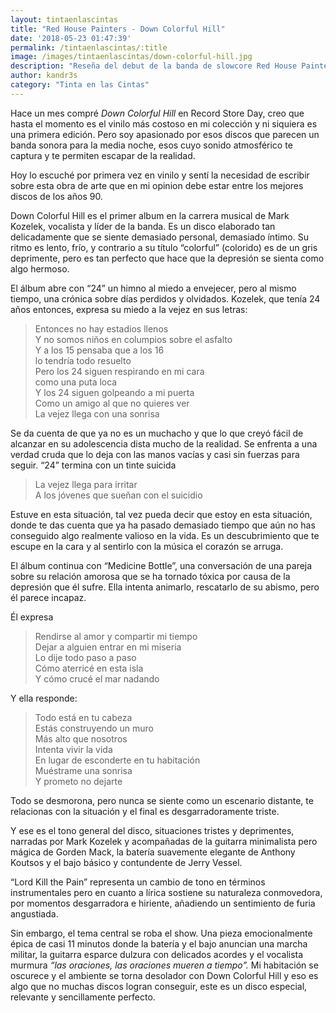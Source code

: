 ```yaml
---
layout: tintaenlascintas
title: "Red House Painters - Down Colorful Hill"
date: '2018-05-23 01:47:39'
permalink: /tintaenlascintas/:title
image: /images/tintaenlascintas/down-colorful-hill.jpg
description: "Reseña del debut de la banda de slowcore Red House Painters titulado Down Colorful Hill"
author: kandr3s
category: "Tinta en las Cintas"
---
```

Hace un mes compré _Down Colorful Hill_ en Record Store Day, creo que hasta el momento es el vinilo más costoso en mi colección y ni siquiera es una primera edición. Pero soy apasionado por esos discos que parecen un banda sonora para la media noche, esos cuyo sonido atmosférico te captura y te permiten escapar de la realidad.

Hoy lo escuché por primera vez en vinilo y sentí la necesidad de escribir sobre esta obra de arte que en mi opinion debe estar entre los mejores discos de los años 90.

Down Colorful Hill es el primer album en la carrera musical de Mark Kozelek, vocalista y líder de la banda. Es un disco elaborado tan delicadamente que se siente demasiado personal, demasiado íntimo. Su ritmo es lento, frío, y contrario a su título “colorful” (colorido) es de un gris deprimente, pero es tan perfecto que hace que la depresión se sienta como algo hermoso.

El álbum abre con “24” un himno al miedo a envejecer, pero al mismo tiempo, una crónica sobre días perdidos y olvidados. Kozelek, que tenía 24 años entonces, expresa su miedo a la vejez en sus letras:

> Entonces no hay estadios llenos  
> Y no somos niños en columpios sobre el asfalto  
> Y a los 15 pensaba que a los 16  
> lo tendría todo resuelto  
> Pero los 24 siguen respirando en mi cara  
> como una puta loca  
> Y los 24 siguen golpeando a mi puerta  
> Como un amigo al que no quieres ver  
> La vejez llega con una sonrisa

Se da cuenta de que ya no es un muchacho y que lo que creyó fácil de alcanzar en su adolescencia dista mucho de la realidad. Se enfrenta a una verdad cruda que lo deja con las manos vacías y casi sin fuerzas para seguir. “24” termina con un tinte suicida

> La vejez llega para irritar  
> A los jóvenes que sueñan con el suicidio

Estuve en esta situación, tal vez pueda decir que estoy en esta situación, donde te das cuenta que ya ha pasado demasiado tiempo que aún no has conseguido algo realmente valioso en la vida. Es un descubrimiento que te escupe en la cara y al sentirlo con la música el corazón se arruga.

El álbum continua con “Medicine Bottle”, una conversación de una pareja sobre su relación amorosa que se ha tornado tóxica por causa de la depresión que él sufre. Ella intenta animarlo, rescatarlo de su abismo, pero él parece incapaz.

Él expresa

> Rendirse al amor y compartir mi tiempo  
> Dejar a alguien entrar en mi miseria  
> Lo dije todo paso a paso  
> Cómo aterricé en esta isla  
> Y cómo crucé el mar nadando

Y ella responde:

> Todo está en tu cabeza  
> Estás construyendo un muro  
> Más alto que nosotros  
> Intenta vivir la vida  
> En lugar de esconderte en tu habitación  
> Muéstrame una sonrisa  
> Y prometo no dejarte

Todo se desmorona, pero nunca se siente como un escenario distante, te relacionas con la situación y el final es desgarradoramente triste.

Y ese es el tono general del disco, situaciones tristes y deprimentes, narradas por Mark Kozelek y acompañadas de la guitarra minimalista pero mágica de Gorden Mack, la batería suavemente elegante de Anthony Koutsos y el bajo básico y contundente de Jerry Vessel.

“Lord Kill the Pain” representa un cambio de tono en términos instrumentales pero en cuanto a lírica sostiene su naturaleza conmovedora, por momentos desgarradora e hiriente, añadiendo un sentimiento de furia angustiada.

Sin embargo, el tema central se roba el show. Una pieza emocionalmente épica de casi 11 minutos donde la batería y el bajo anuncian una marcha militar, la guitarra esparce dulzura con delicados acordes y el vocalista murmura _“las oraciones, las oraciones mueren a tiempo”._ Mi habitación se oscurece y el ambiente se torna desolador con Down Colorful Hill y eso es algo que no muchas discos logran conseguir, este es un disco especial, relevante y sencillamente perfecto.
